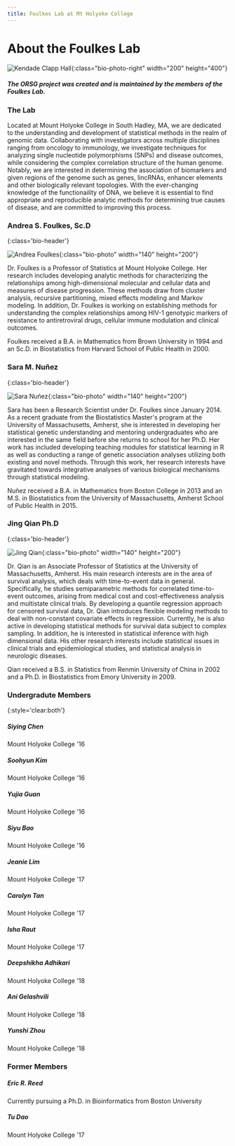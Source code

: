 ```yaml
---
title: Foulkes Lab at Mt Holyoke College
---
```


# About the Foulkes Lab


![Kendade Clapp Hall](tower.JPG){:class="bio-photo-right" width="200" height="400"}


##### The ORSG project was created and is maintained by the members of the Foulkes Lab. 


### The Lab
Located at Mount Holyoke College in South Hadley, MA, we are dedicated to the understanding and development of statistical methods in the realm of genomic data. Collaborating with investigators across multiple disciplines ranging from oncology to immunology, we investigate techniques for analyzing single nucleotide polymorphisms (SNPs) and disease outcomes, while considering the complex correlation structure of the human genome. Notably, we are interested in determining the association of biomarkers and given regions of the genome such as genes, lincRNAs, enhancer elements and other biologically relevant topologies. With the ever-changing knowledge of the functionaility of DNA, we believe it is essential to find appropriate and reproducible analytic methods for determining true causes of disease, and are committed to improving this process.

### Andrea S. Foulkes, Sc.D
{:class='bio-header'}

![Andrea Foulkes](foulkes.jpg){:class="bio-photo" width="140" height="200"}


Dr. Foulkes is a Professor of Statistics at Mount Holyoke College. Her research includes developing analytic methods for characterizing the relationships among high-dimensional molecular and cellular data and measures of disease progression. These methods draw from cluster analysis, recursive partitioning, mixed effects modeling and Markov modeling. In addition, Dr. Foulkes is working on establishing methods for understanding the complex relationships among HIV-1 genotypic markers of resistance to antiretroviral drugs, cellular immune modulation and clinical outcomes.

Foulkes received a B.A. in Mathematics from Brown University in 1994 and an Sc.D. in Biostatistics from Harvard School of Public Health in 2000.


### Sara M. Nuñez
{:class='bio-header'}

![Sara Nuñez](sara.jpg){:class="bio-photo" width="140" height="200"}

Sara has been a Research Scientist under Dr. Foulkes since January 2014. As a recent graduate from the Biostatistics Master's program at the University of Massachusetts, Amherst, she is interested in developing her statistical genetic understanding and mentoring undergraduates who are interested in the same field before she returns to school for her Ph.D. Her work has included developing teaching modules for statistical learning in R as well as conducting a range of genetic association analyses utilizing both existing and novel methods. Through this work, her research interests have gravitated towards integrative analyses of various biological mechanisms through statistical modeling.

Nuñez received a B.A. in Mathematics from Boston College in 2013 and an M.S. in Biostatistics from the University of Massachusetts, Amherst School of Public Health in 2015.

### Jing Qian Ph.D
{:class='bio-header'}

![Jing Qian](Jing_Qian.jpg){:class="bio-photo" width="140" height="200"}

Dr. Qian is an Associate Professor of Statistics at the University of Massachusetts, Amherst. His main research interests are in the area of survival analysis, which deals with time-to-event data in general. Specifically, he studies semiparametric methods for correlated time-to-event outcomes, arising from medical cost and cost-effectiveness analysis and multistate clinical trials. By developing a quantile regression approach for censored survival data, Dr. Qian introduces flexible modeling methods to deal with non-constant covariate effects in regression. Currently, he is also active in developing statistical methods for survival data subject to complex sampling. In addition, he is interested in statistical inference with high dimensional data. His other research interests include statistical issues in clinical trials and epidemiological studies, and statistical analysis in neurologic diseases.

Qian received a B.S. in Statistics from Renmin University of China in 2002 and a Ph.D. in Biostatistics from Emory University in 2009.

### Undergradute Members
{:style='clear:both'}

##### Siying Chen
Mount Holyoke College '16

##### Soohyun Kim
Mount Holyoke College '16

##### Yujia Guan
Mount Holyoke College '16

##### Siyu Bao
Mount Holyoke College '16

##### Jeanie Lim
Mount Holyoke College '17

##### Carolyn Tan
Mount Holyoke College '17

##### Isha Raut
Mount Holyoke College '17

##### Deepshikha Adhikari
Mount Holyoke College '18

##### Ani Gelashvili
Mount Holyoke College '18

##### Yunshi Zhou
Mount Holyoke College '18

### Former Members

##### Eric R. Reed
Currently pursuing a Ph.D. in Bioinformatics from Boston University

##### Tu Dao
Mount Holyoke College '17

